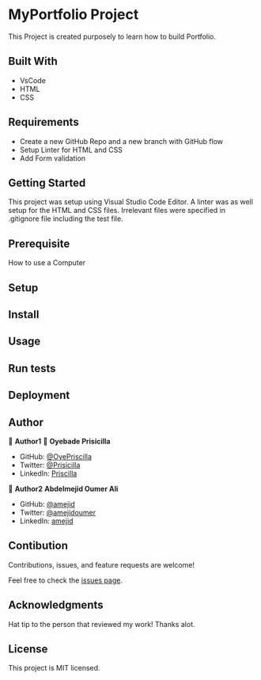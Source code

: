 # MyPortfolio Project
This Project is created purposely to learn how to build Portfolio.

## Built With
* VsCode
* HTML
* CSS

## Requirements
* Create a new GitHub Repo and a new branch with GitHub flow
* Setup Linter for HTML and CSS
* Add Form validation 

## Getting Started
This project was setup using Visual Studio Code Editor. A linter was as well setup for the HTML and CSS files.
Irrelevant files were specified in .gitignore file including the test file.

## Prerequisite
How to use a Computer

## Setup

## Install

## Usage

## Run tests

## Deployment

## Author
👤 **Author1**
👤 **Oyebade Prisicilla**

- GitHub: [@OyePriscilla](https://github.com/OyePriscilla)
- Twitter: [@Prisicilla](https://twitter.com/Prisicilla)
- LinkedIn: [Priscilla](https://linkedin.com/in/Priscilla)

👤 **Author2**
 **Abdelmejid Oumer Ali**
 
- GitHub: [@amejid](https://github.com/amejid)
- Twitter: [@amejidoumer](https://twitter.com/amejidoumer)
- LinkedIn: [amejid](https://linkedin.com/in/amejid)

## Contibution
Contributions, issues, and feature requests are welcome!

Feel free to check the [issues page](../../issues/).

## Acknowledgments
Hat tip to the person that reviewed my work! Thanks alot.

## License
This project is MIT licensed.
